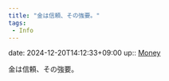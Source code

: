 ```yaml
---
title: "金は信頼、その強要。"
tags:
 - Info
---
```


date: 2024-12-20T14:12:33+09:00
up:: [Money](Bar/Novel/Topics/Money.md)

金は信頼、その強要。